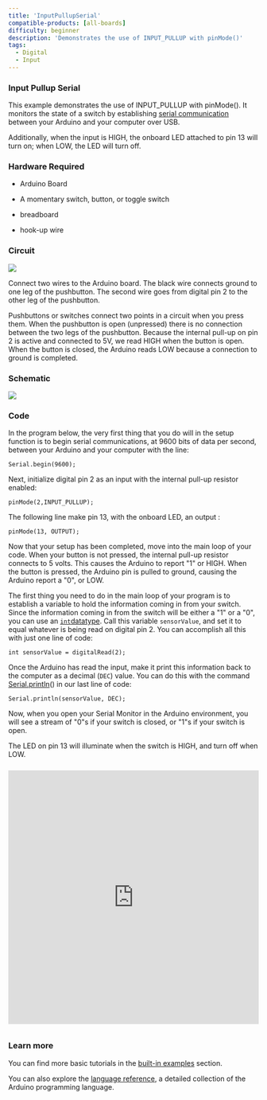 ```yaml
---
title: 'InputPullupSerial'
compatible-products: [all-boards]
difficulty: beginner
description: 'Demonstrates the use of INPUT_PULLUP with pinMode()'
tags: 
  - Digital
  - Input
---
```


### Input Pullup Serial

This example demonstrates the use of INPUT_PULLUP with pinMode(). It monitors the state of a switch by establishing [serial communication](https://www.arduino.cc/en/Reference/Serial) between your Arduino and your computer over USB.

Additionally, when the input is HIGH, the onboard LED attached to pin 13 will turn on; when LOW, the LED will turn off.

### Hardware Required

- Arduino Board

- A momentary switch, button, or toggle switch

- breadboard

- hook-up wire

### Circuit

![](assets/circuit.png)


Connect two wires to the Arduino board. The black wire connects ground to one leg of the pushbutton. The second wire goes from digital pin 2 to the other leg of the pushbutton.

Pushbuttons or switches connect two points in a circuit when you press them. When the pushbutton is open (unpressed) there is no connection between the two legs of the pushbutton. Because the internal pull-up on pin 2 is active and connected to 5V, we read HIGH when the button is open. When the button is closed, the Arduino reads LOW because a connection to ground is completed.

### Schematic

![](assets/schematic.png)

### Code

In the program below, the very first thing that you do will in the setup function is to begin serial communications, at 9600 bits of data per second, between your Arduino and your computer with the line:

`Serial.begin(9600);`

Next, initialize digital pin 2  as an input with the internal pull-up resistor enabled:

`pinMode(2,INPUT_PULLUP);`

The following line make pin 13, with the onboard LED, an output :

`pinMode(13, OUTPUT);`

Now that your setup has been completed, move into the main loop of your code. When your button is not pressed, the internal pull-up resistor connects to 5 volts. This causes the Arduino to report "1" or HIGH. When the button is pressed, the Arduino pin is pulled to ground, causing the Arduino report a "0", or LOW.

The first thing you need to do in the main loop of your program is to establish a variable to hold the information coming in from your switch. Since the information coming in from the switch will be either a "1" or a "0",  you can use an [`int`datatype](https://www.arduino.cc/reference/en/language/variables/data-types/int/). Call this variable `sensorValue`, and set it to equal whatever is being read on digital pin 2. You can accomplish all this with just one line of code:

`int sensorValue = digitalRead(2);`

Once the Arduino has read the input, make it print this information back to the computer as a decimal (`DEC`) value. You can do this with the command [Serial.println](https://www.arduino.cc/en/Serial/Println)()  in our last line of code:

`Serial.println(sensorValue, DEC);`

Now, when you open your Serial Monitor in the Arduino environment, you will see a stream of "0"s if your switch is closed, or "1"s if your switch is open.

The LED on pin 13 will illuminate when the switch is HIGH, and turn off when LOW.

<iframe src='https://create.arduino.cc/example/builtin/02.Digital%5CDigitalInputPullup/DigitalInputPullup/preview?embed&snippet' style='height:510px;width:100%;margin:10px 0' frameborder='0'></iframe>

### Learn more

You can find more basic tutorials in the [built-in examples](/built-in-examples) section.

You can also explore the [language reference](https://www.arduino.cc/reference/en/), a detailed collection of the Arduino programming language.